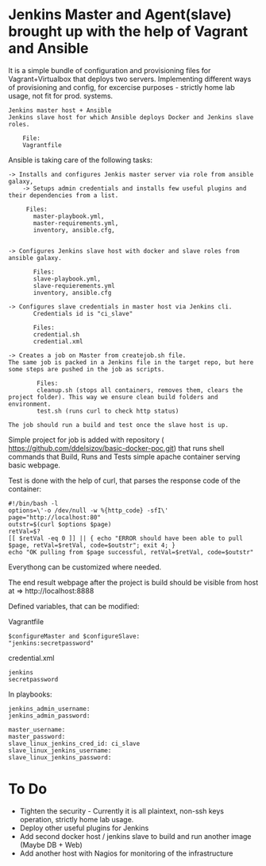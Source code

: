 # Jenkins Master and Agent(slave) brought up with the help of Vagrant and Ansible


It is a simple bundle of configuration and provisioning files for Vagrant+Virtualbox that deploys two servers.
Implementing different ways of provisioning and config, for excercise purposes - strictly home lab usage, not fit for prod. systems.

    Jenkins master host + Ansible
    Jenkins slave host for which Ansible deploys Docker and Jenkins slave roles.
    
        File:
        Vagrantfile

Ansible is taking care of the following tasks:

    -> Installs and configures Jenkis master server via role from ansible galaxy, 
        -> Setups admin credentials and installs few useful plugins and their dependencies from a list.
        
         Files: 
           master-playbook.yml, 
           master-requirements.yml,
           inventory, ansible.cfg,
           

    -> Configures Jenkins slave host with docker and slave roles from ansible galaxy.
    
           Files: 
           slave-playbook.yml, 
           slave-requierements.yml
           inventory, ansible.cfg

    -> Configures slave credentials in master host via Jenkins cli.
           Credentials id is "ci_slave" 
           
           Files: 
           credential.sh 
           credential.xml
           
    -> Creates a job on Master from createjob.sh file. 
    The same job is packed in a Jenkins file in the target repo, but here some steps are pushed in the job as scripts.
            
            Files:
            cleanup.sh (stops all containers, removes them, clears the project folder). This way we ensure clean build folders and environment.
            test.sh (runs curl to check http status)
    
    The job should run a build and test once the slave host is up. 

Simple project for job is added with repository ( https://github.com/ddelsizov/basic-docker-poc.git) that runs shell commands that Build, Runs and Tests simple apache container serving basic webpage.

Test is done with the help of curl, that parses the response code of the container: 

    #!/bin/bash -l
    options=\'-o /dev/null -w %{http_code} -sfI\'
    page="http://localhost:80"
    outstr=$(curl $options $page)
    retVal=$?
    [[ $retVal -eq 0 ]] || { echo "ERROR should have been able to pull $page, retVal=$retVal, code=$outstr"; exit 4; }
    echo "OK pulling from $page successful, retVal=$retVal, code=$outstr"

Everythong can be customized where needed.

The end result webpage after the project is build should be visible from host at => http://localhost:8888

Defined variables, that can be modified:

Vagrantfile

    $configureMaster and $configureSlave:
    "jenkins:secretpassword"


credential.xml

    jenkins
    secretpassword

In playbooks:

    jenkins_admin_username:
    jenkins_admin_password:

    master_username:
    master_password:
    slave_linux_jenkins_cred_id: ci_slave
    slave_linux_jenkins_username:
    slave_linux_jenkins_password:


# To Do

- Tighten the security - Currently it is all plaintext, non-ssh keys operation, strictly home lab usage.
- Deploy other useful plugins for Jenkins
- Add second docker host / jenkins slave to build and run another image (Maybe DB + Web) 
- Add another host with Nagios for monitoring of the infrastructure

